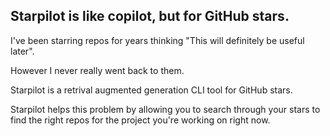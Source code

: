 ## Starpilot is like copilot, but for GitHub stars.

I've been starring repos for years thinking "This will definitely be useful later".

However I never really went back to them. 

Starpilot is a retrival augmented generation CLI tool for GitHub stars. 

Starpilot helps this problem by allowing you to search through your stars to find the right repos for the project you're working on right now.

